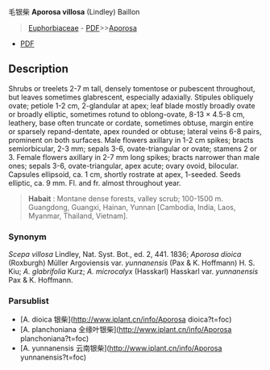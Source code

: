 毛银柴  **Aporosa villosa** (Lindley) Baillon

> [Euphorbiaceae](http://www.iplant.cn/info/Euphorbiaceae?t=foc) - [PDF](http://www.iplant.cn/foc/pdf/Euphorbiaceae.pdf)>>[Aporosa](http://www.iplant.cn/info/Aporosa?t=foc)
 - [PDF](http://www.iplant.cn/foc/pdf/Aporosa.pdf)

## Description

Shrubs or treelets 2-7 m tall, densely tomentose or pubescent throughout, but leaves sometimes glabrescent, especially adaxially. Stipules obliquely ovate; petiole 1-2 cm, 2-glandular at apex; leaf blade mostly broadly ovate or broadly elliptic, sometimes rotund to oblong-ovate, 8-13 × 4.5-8 cm, leathery, base often truncate or cordate, sometimes obtuse, margin entire or sparsely repand-dentate, apex rounded or obtuse; lateral veins 6-8 pairs, prominent on both surfaces. Male flowers axillary in 1-2 cm spikes; bracts semiorbicular, 2-3 mm; sepals 3-6, ovate-triangular or ovate; stamens 2 or 3. Female flowers axillary in 2-7 mm long spikes; bracts narrower than male ones; sepals 3-6, ovate-triangular, apex acute; ovary ovoid, bilocular. Capsules ellipsoid, ca. 1 cm, shortly rostrate at apex, 1-seeded. Seeds elliptic, ca. 9 mm. Fl. and fr. almost throughout year.


> **Habait** : 
> Montane dense forests, valley scrub; 100-1500 m. Guangdong, Guangxi, Hainan, Yunnan [Cambodia, India, Laos, Myanmar, Thailand, Vietnam].

### Synonym
*Scepa villosa* Lindley, Nat. Syst. Bot., ed. 2, 441. 1836; *Aporosa dioica* (Roxburgh) Müller Argoviensis var. *yunnanensis* (Pax & K. Hoffmann) H. S. Kiu; *A. glabrifolia* Kurz; *A. microcalyx* (Hasskarl) Hasskarl var. *yunnanensis* Pax & K. Hoffmann.

### Parsublist

* [A.  dioica  银柴](http://www.iplant.cn/info/Aporosa dioica?t=foc)
* [A.  planchoniana  全缘叶银柴](http://www.iplant.cn/info/Aporosa planchoniana?t=foc)
* [A.  yunnanensis  云南银柴](http://www.iplant.cn/info/Aporosa yunnanensis?t=foc)
